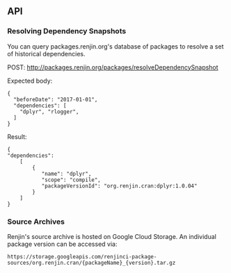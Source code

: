 
## API

### Resolving Dependency Snapshots

You can query packages.renjin.org's database of packages to resolve
a set of historical dependencies.

POST: http://packages.renjin.org/packages/resolveDependencySnapshot

Expected body:

    {
      "beforeDate": "2017-01-01",
      "dependencies": [
        "dplyr", "rlogger", 
      ]
    }

Result:

    {
    "dependencies":
        [
            {
               "name": "dplyr",
               "scope": "compile", 
               "packageVersionId": "org.renjin.cran:dplyr:1.0.04"
            }
        ]
    }

### Source Archives

Renjin's source archive is hosted on Google Cloud Storage. An individual
package version can be accessed via:


    https://storage.googleapis.com/renjinci-package-sources/org.renjin.cran/{packageName}_{version}.tar.gz

